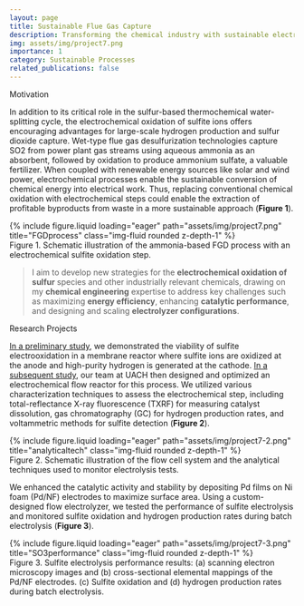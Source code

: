```yaml
---
layout: page
title: Sustainable Flue Gas Capture
description: Transforming the chemical industry with sustainable electrochemistry
img: assets/img/project7.png
importance: 1
category: Sustainable Processes
related_publications: false
---
```


<p class="font-weight-bold">Motivation</p>

In addition to its critical role in the sulfur-based thermochemical water-splitting cycle, the electrochemical oxidation of sulfite ions offers encouraging advantages for large-scale hydrogen production and sulfur dioxide capture. Wet-type flue gas desulfurization technologies capture SO2 from power plant gas streams using aqueous ammonia as an absorbent, followed by oxidation to produce ammonium sulfate, a valuable fertilizer. When coupled with renewable energy sources like solar and wind power, electrochemical processes enable the sustainable conversion of chemical energy into electrical work. Thus, replacing conventional chemical oxidation with electrochemical steps could enable the extraction of profitable byproducts from waste in a more sustainable approach (<strong>Figure 1</strong>). 

<div class="row">
    <div class="col-sm mt-3 mt-md-0">
        {% include figure.liquid loading="eager" path="assets/img/project7.png" title="FGDprocess" class="img-fluid rounded z-depth-1" %}
    </div>
</div>
<div class="caption">
    Figure 1. Schematic illustration of the ammonia-based FGD process with an electrochemical sulfite oxidation step.
</div>

> I aim to develop new strategies for the <strong>electrochemical oxidation of sulfur</strong> species and other industrially relevant chemicals,
> drawing on my <strong>chemical engineering</strong> expertise to address key challenges such as maximizing <strong>energy efficiency</strong>,
> enhancing <strong>catalytic performance</strong>, and designing and scaling <strong>electrolyzer configurations</strong>.   

<p class="font-weight-bold">Research Projects</p>

[In a preliminary study](https://doi.org/10.1016/j.ijhydene.2019.08.213), we demonstrated the viability of sulfite electrooxidation in a membrane reactor where sulfite ions are oxidized at the anode and high-purity hydrogen is generated at the cathode. [In a subsequent study](https://doi.org/10.1021/acs.est.0c04190), our team at UACH then designed and optimized an electrochemical flow reactor for this process. We utilized various characterization techniques to assess the electrochemical step, including total-reflectance X-ray fluorescence (TXRF) for measuring catalyst dissolution, gas chromatography (GC) for hydrogen production rates, and voltammetric methods for sulfite detection (<strong>Figure 2</strong>). 

<div class="row">
    <div class="col-sm mt-3 mt-md-0">
        {% include figure.liquid loading="eager" path="assets/img/project7-2.png" title="analyticaltech" class="img-fluid rounded z-depth-1" %}
    </div>
</div>
<div class="caption">
    Figure 2. Schematic illustration of the flow cell system and the analytical techniques used to monitor electrolysis tests.
</div>

We enhanced the catalytic activity and stability by depositing Pd films on Ni foam (Pd/NF) electrodes to maximize surface area. Using a custom-designed flow electrolyzer, we tested the performance of sulfite electrolysis and monitored sulfite oxidation and hydrogen production rates during batch electrolysis (<strong>Figure 3</strong>). 

<div class="row">
    <div class="col-sm mt-3 mt-md-0">
        {% include figure.liquid loading="eager" path="assets/img/project7-3.png" title="SO3performance" class="img-fluid rounded z-depth-1" %}
    </div>
</div>
<div class="caption">
    Figure 3. Sulfite electrolysis performance results: (a) scanning electron microscopy images and (b) cross-sectional elemental mappings of the Pd/NF electrodes. (c) Sulfite oxidation and (d) hydrogen production rates during batch electrolysis.
</div>
